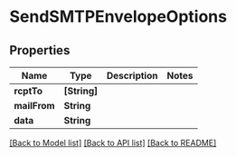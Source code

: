 # SendSMTPEnvelopeOptions

## Properties
Name | Type | Description | Notes
------------ | ------------- | ------------- | -------------
**rcptTo** | **[String]** |  | 
**mailFrom** | **String** |  | 
**data** | **String** |  | 

[[Back to Model list]](../README#documentation-for-models) [[Back to API list]](../README#documentation-for-api-endpoints) [[Back to README]](../README)


